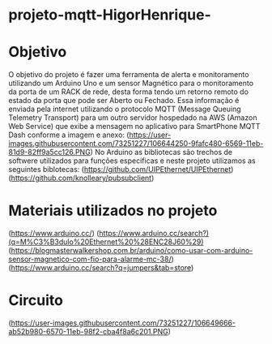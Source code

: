 # projeto-mqtt-HigorHenrique-


# Objetivo
O objetivo do projeto é fazer uma ferramenta de alerta e monitoramento utilizando um Arduino Uno e um sensor Magnético para o monitoramento da porta de um RACK de rede, desta forma tendo um retorno remoto do estado da porta que pode ser Aberto ou Fechado. Essa informação é enviada pela internet utilizando o protocolo MQTT (Message Queuing Telemetry Transport) para um outro servidor hospedado na AWS (Amazon Web Service) que exibe a mensagem no aplicativo para SmartPhone MQTT Dash conforme a imagem e anexo:
(https://user-images.githubusercontent.com/73251227/106644250-9fafc480-6569-11eb-81d9-82ff9a5cc126.PNG)
No Arduino as bibliotecas são trechos de softwere utilizados para funções especificas e neste projeto utilizamos as seguintes biblotecas:
(https://github.com/UIPEthernet/UIPEthernet)
(https://github.com/knolleary/pubsubclient)
# Materiais utilizados no projeto
(https://www.arduino.cc/)
(https://www.arduino.cc/search?)(q=M%C3%B3dulo%20Ethernet%20%28ENC28J60%29)
(https://blogmasterwalkershop.com.br/arduino/como-usar-com-arduino-sensor-magnetico-com-fio-para-alarme-mc-38/)
(https://www.arduino.cc/search?q=jumpers&tab=store)
# Circuito
(https://user-images.githubusercontent.com/73251227/106649666-ab52b980-6570-11eb-98f2-cba4f8a6c201.PNG)
